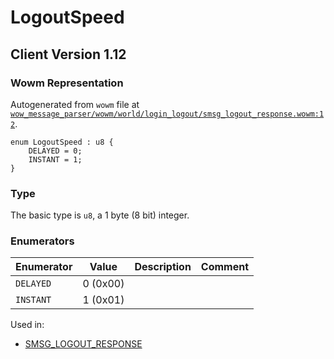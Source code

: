 # LogoutSpeed
## Client Version 1.12

### Wowm Representation

Autogenerated from `wowm` file at [`wow_message_parser/wowm/world/login_logout/smsg_logout_response.wowm:12`](https://github.com/gtker/wow_messages/tree/main/wow_message_parser/wowm/world/login_logout/smsg_logout_response.wowm#L12).

```rust,ignore
enum LogoutSpeed : u8 {
    DELAYED = 0;
    INSTANT = 1;
}
```
### Type
The basic type is `u8`, a 1 byte (8 bit) integer.
### Enumerators
| Enumerator | Value  | Description | Comment |
| --------- | -------- | ----------- | ------- |
| `DELAYED` | 0 (0x00) |  |  |
| `INSTANT` | 1 (0x01) |  |  |

Used in:
* [SMSG_LOGOUT_RESPONSE](smsg_logout_response.md)
